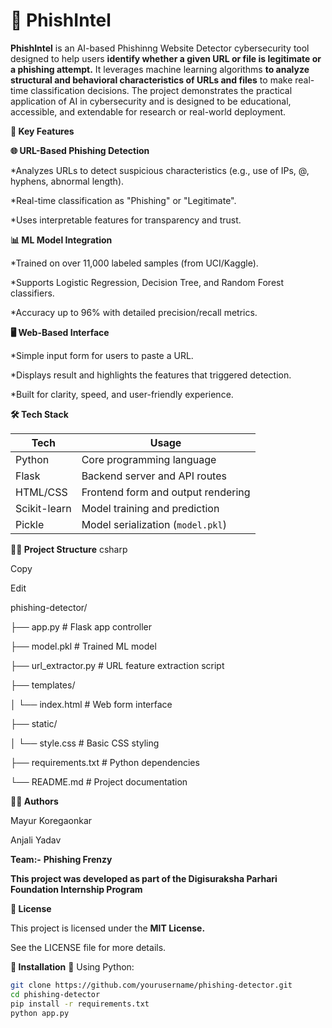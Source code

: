 # 🔐 PhishIntel
**PhishIntel** is an AI-based Phishinng Website Detector cybersecurity tool designed to help users **identify whether a given URL or file is legitimate or a phishing attempt.** It leverages machine learning algorithms **to analyze structural and behavioral characteristics of URLs and files** to make real-time classification decisions. The project demonstrates the practical application of AI in cybersecurity and is designed to be educational, accessible, and extendable for research or real-world deployment.

**🧠 Key Features**

**🌐 URL-Based Phishing Detection**

*Analyzes URLs to detect suspicious characteristics (e.g., use of IPs, @, hyphens, abnormal length).

*Real-time classification as "Phishing" or "Legitimate".

*Uses interpretable features for transparency and trust.

**📊 ML Model Integration**

*Trained on over 11,000 labeled samples (from UCI/Kaggle).

*Supports Logistic Regression, Decision Tree, and Random Forest classifiers.

*Accuracy up to 96% with detailed precision/recall metrics.

**🖥️ Web-Based Interface**

*Simple input form for users to paste a URL.

*Displays result and highlights the features that triggered detection.

*Built for clarity, speed, and user-friendly experience.

**🛠️ Tech Stack**

| Tech          | Usage                                  |
|---------------|----------------------------------------|
| Python        | Core programming language             |
| Flask         | Backend server and API routes         |
| HTML/CSS      | Frontend form and output rendering     |
| Scikit-learn  | Model training and prediction          |
| Pickle        | Model serialization (`model.pkl`)      |

**👨‍💻 Project Structure**
csharp

Copy

Edit

phishing-detector/

├── app.py            # Flask app controller

├── model.pkl            # Trained ML model

├── url_extractor.py     # URL feature extraction script

├── templates/

│   └── index.html       # Web form interface

├── static/

│   └── style.css        # Basic CSS styling

├── requirements.txt     # Python dependencies

└── README.md            # Project documentation

**👩‍💻 Authors**

Mayur Koregaonkar

Anjali Yadav

**Team:-** **Phishing Frenzy**

**This project was developed as part of the Digisuraksha Parhari Foundation Internship Program**

**📜 License**

This project is licensed under the **MIT License.**

See the LICENSE file for more details.


**🚀 Installation**
🐍 Using Python:
```bash
git clone https://github.com/yourusername/phishing-detector.git
cd phishing-detector
pip install -r requirements.txt
python app.py



